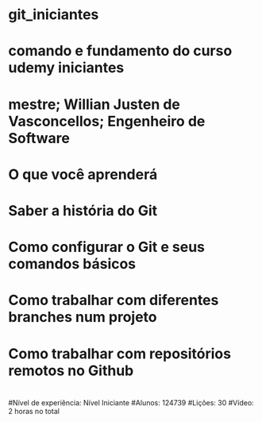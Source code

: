 # git_iniciantes
# comando e fundamento do curso udemy iniciantes
# mestre; Willian Justen de Vasconcellos; Engenheiro de Software
# O que você aprenderá
# Saber a história do Git
# Como configurar o Git e seus comandos básicos
# Como trabalhar com diferentes branches num projeto
# Como trabalhar com repositórios remotos no Github
#
#
#Nível de experiência: Nível Iniciante
#Alunos: 124739
#Lições: 30
#Vídeo: 2 horas no total
#
